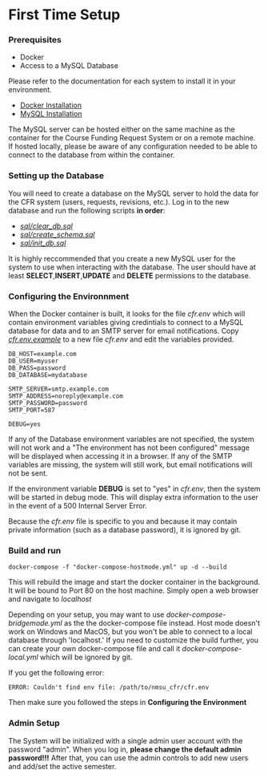 # First Time Setup

### Prerequisites
* Docker
* Access to a MySQL Database

Please refer to the documentation for each system to install it in your environment.
* [Docker Installation](https://docs.docker.com/install/)
* [MySQL Installation](https://dev.mysql.com/doc/refman/8.0/en/installing.html)

The MySQL server can be hosted either on the same machine as the container for the Course Funding Request System or on a remote machine. If hosted locally, please be aware of any configuration needed to be able to connect to the database from within the container.

### Setting up the Database
You will need to create a database on the MySQL server to hold the data for the CFR system (users, requests, revisions, etc.). Log in to the new database and run the following scripts **in order**:
* [*sql/clear_db.sql*](../sql/clear_db.sql)
* [*sql/create_schema.sql*](../sql/create_schema.sql)
* [*sql/init_db.sql*](../sql/init_db.sql)

It is highly reccommended that you create a new MySQL user for the system to use when interacting with the database. The user should have at least **SELECT**,**INSERT**,**UPDATE** and **DELETE** permissions to the database.

### Configuring the Environnment
When the Docker container is built, it looks for the file *cfr.env* which will contain environment variables giving credintials to connect to
a MySQL database for data and to an SMTP server for email notifications. Copy *[cfr.env.example](../cfr.env.example)* to a new file *cfr.env* and edit the variables provided.
```env
DB_HOST=example.com
DB_USER=myuser
DB_PASS=password
DB_DATABASE=mydatabase

SMTP_SERVER=smtp.example.com
SMTP_ADDRESS=noreply@example.com
SMTP_PASSWORD=password
SMTP_PORT=587

DEBUG=yes
```
If any of the Database environment variables are not specified, the system will not work and a "The environment has not been configured" message
will be displayed when accessing it in a browser. If any of the SMTP variables are missing, the system will still work, but email notifications
will not be sent.

If the environment variable **DEBUG** is set to "yes" in *cfr.env*, then the system will be started in debug mode. This will display extra information to the user in the event of a 500 Internal Server Error.

Because the *cfr.env* file is specific to you and because it may contain private information (such as a database password), it is ignored by git.

### Build and run
```
docker-compose -f "docker-compose-hostmode.yml" up -d --build
```
This will rebuild the image and start the docker container in the background. It will be bound to Port 80 on the host machine. Simply open a
web browser and navigate to *localhost*

Depending on your setup, you may want to use *docker-compose-bridgemode.yml* as the the docker-compose file instead. Host mode doesn't work on Windows and MacOS, but you won't be able to connect to a local database through 'localhost.' If you need to customize the build further, you can create your own docker-compose file and call
it *docker-compose-local.yml* which will be ignored by git.

If you get the following error:
```
ERROR: Couldn't find env file: /path/to/nmsu_cfr/cfr.env
```
Then make sure you followed the steps in **Configuring the Environment**

### Admin Setup

The System will be initialized with a single admin user account
with the password "admin". When you log in, **please change the 
default admin password!!!** After that, you can use the admin
controls to add new users and add/set the active semester.
